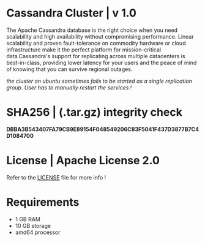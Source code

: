 # Cassandra Cluster | v 1.0
The Apache Cassandra database is the right choice when you need scalability and high availability without compromising performance. Linear scalability and proven fault-tolerance on commodity hardware or cloud infrastructure make it the perfect platform for mission-critical data.Cassandra's support for replicating across multiple datacenters is best-in-class, providing lower latency for your users and the peace of mind of knowing that you can survive regional outages. 

*the cluster on ubuntu sometimes fails to be started as a single replication group. User has to manually restart the services !*

# SHA256 | (.tar.gz) integrity check
**DBBA3B543407FA79CB9E89154F048549206C83F5041F437D3877B7C4D1084700**

# License | Apache License 2.0
Refer to the [LICENSE](https://github.com/krakky/cassandra_cluster/blob/master/LICENSE) file for more info !

# Requirements
- 1 GB RAM
- 10 GB storage 
- amd64 processor

